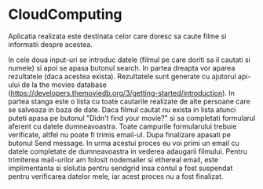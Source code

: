 # CloudComputing

Aplicatia realizata este destinata celor care doresc sa caute filme si informatii despre acestea.

In cele doua input-uri se introduc datele (filmul pe care doriti sa il cautati si numele) si apoi se apasa butonul search.
In partea dreapta vor aparea rezultatele (daca acestea exista). Rezultatele sunt generate cu ajutorul api-ului de la the movies database (https://developers.themoviedb.org/3/getting-started/introduction).
In partea stanga este o lista cu toate cautarile realizate de alte persoane care se salveaza in baza de date.
Daca filmul cautat nu exista in lista atunci puteti apasa pe butonul "Didn't find your movie?" si sa completati formularul aferent cu datele dumneavoastra.
Toate campurile formularului trebuie verificate, altfel nu poate fi trimis email-ul. Dupa finalizare apasati pe butonul Send message.
In urma acestui proces eu voi primi un email cu datele completate de dumneavoastra in vederea adaugarii filmului.
Pentru trimiterea mail-urilor am folosit nodemailer si ethereal email, este implimentanta si slolutia pentru sendgrid insa contul a fost suspendat pentru verificarea datelor mele, iar acest proces nu a fost finalizat.